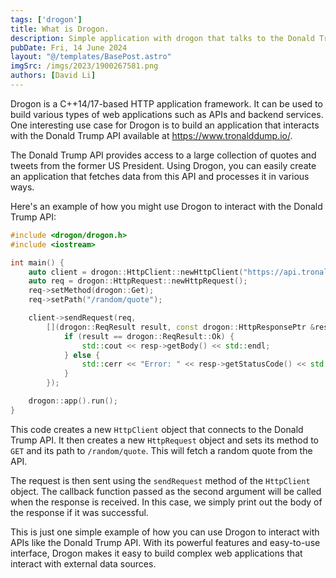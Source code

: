 ```yaml
---
tags: ['drogon']
title: What is Drogon.
description: Simple application with drogon that talks to the Donald Trump API.
pubDate: Fri, 14 June 2024
layout: "@/templates/BasePost.astro"
imgSrc: /imgs/2023/1900267581.png
authors: [David Li]
---
```


Drogon is a C++14/17-based HTTP application framework. It can be used to build various types of web applications such as APIs and backend services. One interesting use case for Drogon is to build an application that interacts with the Donald Trump API available at https://www.tronalddump.io/.

The Donald Trump API provides access to a large collection of quotes and tweets from the former US President. Using Drogon, you can easily create an application that fetches data from this API and processes it in various ways.

Here's an example of how you might use Drogon to interact with the Donald Trump API:

```cpp
#include <drogon/drogon.h>
#include <iostream>

int main() {
    auto client = drogon::HttpClient::newHttpClient("https://api.tronalddump.io");
    auto req = drogon::HttpRequest::newHttpRequest();
    req->setMethod(drogon::Get);
    req->setPath("/random/quote");

    client->sendRequest(req,
        [](drogon::ReqResult result, const drogon::HttpResponsePtr &resp) {
            if (result == drogon::ReqResult::Ok) {
                std::cout << resp->getBody() << std::endl;
            } else {
                std::cerr << "Error: " << resp->getStatusCode() << std::endl;
            }
        });

    drogon::app().run();
}
```

This code creates a new `HttpClient` object that connects to the Donald Trump API. It then creates a new `HttpRequest` object and sets its method to `GET` and its path to `/random/quote`. This will fetch a random quote from the API.

The request is then sent using the `sendRequest` method of the `HttpClient` object. The callback function passed as the second argument will be called when the response is received. In this case, we simply print out the body of the response if it was successful.

This is just one simple example of how you can use Drogon to interact with APIs like the Donald Trump API. With its powerful features and easy-to-use interface, Drogon makes it easy to build complex web applications that interact with external data sources.